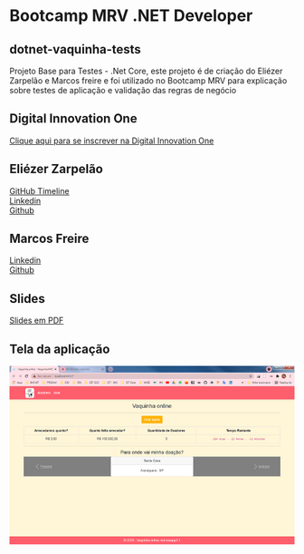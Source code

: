 # Bootcamp MRV .NET Developer

## dotnet-vaquinha-tests
Projeto Base para Testes - .Net Core, este projeto é de criação do Eliézer Zarpelão e Marcos freire
 e foi utilizado no Bootcamp MRV para explicação sobre testes de aplicação e validação das regras
  de negócio   

## Digital Innovation One

[Clique aqui para se inscrever na Digital Innovation One](https://digitalinnovation.one/sign-up?ref=H395IYS4Z6)  

## Eliézer Zarpelão
[GitHub Timeline](https://elizarp.github.io/timeline/)  
[Linkedin](http://br.linkedin.com/in/eliezerzarpelao)  
[Github](https://github.com/elizarp) 

## Marcos Freire
[Linkedin](https://www.linkedin.com/in/marcos-freire-a73891125/)  
[Github](https://github.com/marcosfreire) 

## Slides
[Slides em PDF](TesteNetCore.pdf)

## Tela da aplicação
<img src=".github/md/teladaaplicao.png" alt="Tela da aplicação">